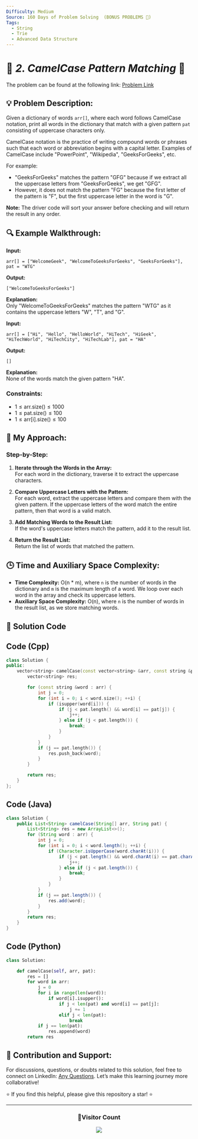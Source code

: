 ```yaml
---
Difficulty: Medium
Source: 160 Days of Problem Solving  (BONUS PROBLEMS 🎁)
Tags:
  - String
  - Trie
  - Advanced Data Structure
---
```


# 🚀 _2. CamelCase Pattern Matching_ 🧠

The problem can be found at the following link: [Problem Link](https://www.geeksforgeeks.org/batch/gfg-160-problems/track/string-bonus-problems/problem/camelcase-pattern-matching2259)

## 💡 **Problem Description:**

Given a dictionary of words `arr[]`, where each word follows CamelCase notation, print all words in the dictionary that match with a given pattern `pat` consisting of uppercase characters only.

CamelCase notation is the practice of writing compound words or phrases such that each word or abbreviation begins with a capital letter. Examples of CamelCase include "PowerPoint", "Wikipedia", "GeeksForGeeks", etc.

For example:

- "GeeksForGeeks" matches the pattern "GFG" because if we extract all the uppercase letters from "GeeksForGeeks", we get "GFG".
- However, it does not match the pattern "FG" because the first letter of the pattern is "F", but the first uppercase letter in the word is "G".

**Note:** The driver code will sort your answer before checking and will return the result in any order.

## 🔍 **Example Walkthrough:**

**Input:**

```
arr[] = ["WelcomeGeek", "WelcomeToGeeksForGeeks", "GeeksForGeeks"], pat = "WTG"
```

**Output:**

```
["WelcomeToGeeksForGeeks"]
```

**Explanation:**  
Only "WelcomeToGeeksForGeeks" matches the pattern "WTG" as it contains the uppercase letters "W", "T", and "G".

**Input:**

```
arr[] = ["Hi", "Hello", "HelloWorld", "HiTech", "HiGeek", "HiTechWorld", "HiTechCity", "HiTechLab"], pat = "HA"
```

**Output:**

```
[]
```

**Explanation:**  
None of the words match the given pattern "HA".

### Constraints:

- $1 \leq \text{arr.size()} \leq 1000$
- $1 \leq \text{pat.size()} \leq 100$
- $1 \leq \text{arr[i].size()} \leq 100$

## 🎯 **My Approach:**

### Step-by-Step:

1. **Iterate through the Words in the Array:**  
   For each word in the dictionary, traverse it to extract the uppercase characters.
2. **Compare Uppercase Letters with the Pattern:**  
   For each word, extract the uppercase letters and compare them with the given pattern. If the uppercase letters of the word match the entire pattern, then that word is a valid match.

3. **Add Matching Words to the Result List:**  
   If the word's uppercase letters match the pattern, add it to the result list.

4. **Return the Result List:**  
   Return the list of words that matched the pattern.

## 🕒 **Time and Auxiliary Space Complexity:**

- **Time Complexity:** O(n \* m), where `n` is the number of words in the dictionary and `m` is the maximum length of a word. We loop over each word in the array and check its uppercase letters.
- **Auxiliary Space Complexity:** O(n), where `n` is the number of words in the result list, as we store matching words.

## 📝 **Solution Code**

## Code (Cpp)

```cpp
class Solution {
public:
    vector<string> camelCase(const vector<string> &arr, const string &pat) {
        vector<string> res;

        for (const string &word : arr) {
            int j = 0;
            for (int i = 0; i < word.size(); ++i) {
                if (isupper(word[i])) {
                    if (j < pat.length() && word[i] == pat[j]) {
                        j++;
                    } else if (j < pat.length()) {
                        break;
                    }
                }
            }
            if (j == pat.length()) {
                res.push_back(word);
            }
        }

        return res;
    }
};
```

## Code (Java)

```java
class Solution {
    public List<String> camelCase(String[] arr, String pat) {
        List<String> res = new ArrayList<>();
        for (String word : arr) {
            int j = 0;
            for (int i = 0; i < word.length(); ++i) {
                if (Character.isUpperCase(word.charAt(i))) {
                    if (j < pat.length() && word.charAt(i) == pat.charAt(j)) {
                        j++;
                    } else if (j < pat.length()) {
                        break;
                    }
                }
            }
            if (j == pat.length()) {
                res.add(word);
            }
        }
        return res;
    }
}
```

## Code (Python)

```python
class Solution:

    def camelCase(self, arr, pat):
        res = []
        for word in arr:
            j = 0
            for i in range(len(word)):
                if word[i].isupper():
                    if j < len(pat) and word[i] == pat[j]:
                        j += 1
                    elif j < len(pat):
                        break
            if j == len(pat):
                res.append(word)
        return res
```

## 🎯 Contribution and Support:

For discussions, questions, or doubts related to this solution, feel free to connect on LinkedIn: [Any Questions](https://www.linkedin.com/in/patel-hetkumar-sandipbhai-8b110525a/). Let’s make this learning journey more collaborative!

⭐ If you find this helpful, please give this repository a star! ⭐

---

<div align="center">
  <h3><b>📍Visitor Count</b></h3>
</div>

<p align="center">
  <img src="https://visitor-badge.laobi.icu/badge?page_id=Hunterdii.GeeksforGeeks-POTD" />
</p>
